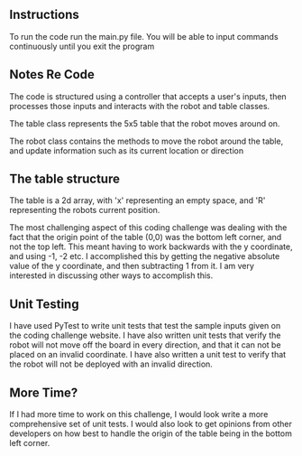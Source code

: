 ## Instructions
To run the code run the main.py file. You will be able to input commands continuously until you exit the program 

## Notes Re Code
The code is structured using a controller that accepts a user's inputs, then processes those inputs and interacts with the robot and table classes.

The table class represents the 5x5 table that the robot moves around on.

The robot class contains the methods to move the robot around the table, and update information such as its current location or direction

## The table structure
The table is a 2d array, with 'x' representing an empty space, and 'R' representing the robots current position. 

The most challenging aspect of this coding challenge was dealing with the fact that the origin point of the table (0,0) was the bottom left corner, and not the top left. This meant having to work backwards with the y coordinate, and using -1, -2 etc. I accomplished this by getting the negative absolute value of the y coordinate, and then subtracting 1 from it. I am very interested in discussing other ways to accomplish this. 

## Unit Testing
I have used PyTest to write unit tests that test the sample inputs given on the coding challenge website. I have also written unit tests that verify the robot will not move off the board in every direction, and that it can not be placed on an invalid coordinate. I have also written a unit test to verify that the robot will not be deployed with an invalid direction.

## More Time?
If I had more time to work on this challenge, I would look write a more comprehensive set of unit tests. I would also look to get opinions from other developers on how best to handle the origin of the table being in the bottom left corner.  